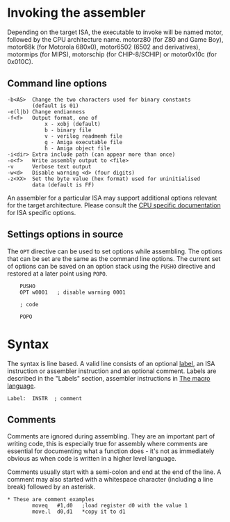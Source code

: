 # Invoking the assembler
Depending on the target ISA, the executable to invoke will be named motor, followed by the CPU architecture name. motorz80 (for Z80 and Game Boy), motor68k (for Motorola 680x0), motor6502 (6502 and derivatives), motormips (for MIPS), motorschip (for CHIP-8/SCHIP) or motor0x10c (for 0x010C).

## Command line options
```
-b<AS>  Change the two characters used for binary constants
        (default is 01)
-e(l|b) Change endianness
-f<f>   Output format, one of
            x - xobj (default)
            b - binary file
            v - verilog readmemh file
            g - Amiga executable file
            h - Amiga object file
-i<dir> Extra include path (can appear more than once)
-o<f>   Write assembly output to <file>
-v      Verbose text output
-w<d>   Disable warning <d> (four digits)
-z<XX>  Set the byte value (hex format) used for uninitialised
        data (default is FF) 
```

An assembler for a particular ISA may support additional options relevant for the target architecture. Please consult the [CPU specific documentation](CpuSpecifics.md) for ISA specific options.

## <a name="setting_options"></a> Settings options in source

The ```OPT``` directive can be used to set options while assembling. The options that can be set are the
same as the command line options. The current set of options can be saved on an option stack using the
```PUSHO``` directive and restored at a later point using ```POPO```.

```
    PUSHO
    OPT w0001   ; disable warning 0001

    ; code

    POPO
```

# Syntax
The syntax is line based. A valid line consists of an optional [label](Symbols.md), an ISA instruction or assembler instruction and an optional comment. Labels are described in the "Labels" section, assembler instructions in [The macro language](TheMacroLanguage.md).

```
Label:  INSTR  ; comment
```

## Comments
Comments are ignored during assembling. They are an important part of writing code, this is especially true for assembly where comments are essential for documenting what a function does - it's not as immediately obvious as when code is written in a higher level language.

Comments usually start with a semi-colon and end at the end of the line. A comment may also started with a whitespace character (including a line break) followed by an asterisk.

```
* These are comment examples
        moveq   #1,d0   ;load register d0 with the value 1
        move.l  d0,d1   *copy it to d1
```

